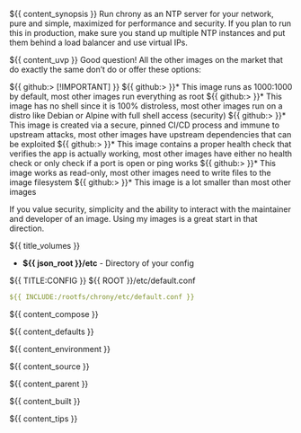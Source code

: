 ${{ content_synopsis }} Run chrony as an NTP server for your network, pure and simple, maximized for performance and security. If you plan to run this in production, make sure you stand up multiple NTP instances and put them behind a load balancer and use virtual IPs.

${{ content_uvp }} Good question! All the other images on the market that do exactly the same don’t do or offer these options:

${{ github:> [!IMPORTANT] }}
${{ github:> }}* This image runs as 1000:1000 by default, most other images run everything as root
${{ github:> }}* This image has no shell since it is 100% distroless, most other images run on a distro like Debian or Alpine with full shell access (security)
${{ github:> }}* This image is created via a secure, pinned CI/CD process and immune to upstream attacks, most other images have upstream dependencies that can be exploited
${{ github:> }}* This image contains a proper health check that verifies the app is actually working, most other images have either no health check or only check if a port is open or ping works
${{ github:> }}* This image works as read-only, most other images need to write files to the image filesystem
${{ github:> }}* This image is a lot smaller than most other images

If you value security, simplicity and the ability to interact with the maintainer and developer of an image. Using my images is a great start in that direction.

${{ title_volumes }}
* **${{ json_root }}/etc** - Directory of your config

${{ TITLE:CONFIG }}
${{ ROOT }}/etc/default.conf
```yaml
${{ INCLUDE:/rootfs/chrony/etc/default.conf }}
```

${{ content_compose }}

${{ content_defaults }}

${{ content_environment }}

${{ content_source }}

${{ content_parent }}

${{ content_built }}

${{ content_tips }}